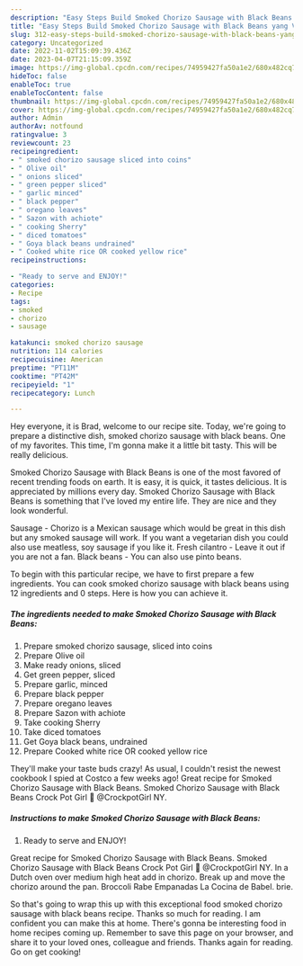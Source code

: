 ```yaml
---
description: "Easy Steps Build Smoked Chorizo Sausage with Black Beans yang Very Delicious}"
title: "Easy Steps Build Smoked Chorizo Sausage with Black Beans yang Very Delicious}"
slug: 312-easy-steps-build-smoked-chorizo-sausage-with-black-beans-yang-very-delicious
category: Uncategorized
date: 2022-11-02T15:09:39.436Z
date: 2023-04-07T21:15:09.359Z
image: https://img-global.cpcdn.com/recipes/74959427fa50a1e2/680x482cq70/smoked-chorizo-sausage-with-black-beans-recipe-main-photo.jpg
hideToc: false
enableToc: true
enableTocContent: false
thumbnail: https://img-global.cpcdn.com/recipes/74959427fa50a1e2/680x482cq70/smoked-chorizo-sausage-with-black-beans-recipe-main-photo.jpg
cover: https://img-global.cpcdn.com/recipes/74959427fa50a1e2/680x482cq70/smoked-chorizo-sausage-with-black-beans-recipe-main-photo.jpg
author: Admin
authorAv: notfound
ratingvalue: 3
reviewcount: 23
recipeingredient:
- " smoked chorizo sausage sliced into coins"
- " Olive oil"
- " onions sliced"
- " green pepper sliced"
- " garlic minced"
- " black pepper"
- " oregano leaves"
- " Sazon with achiote"
- " cooking Sherry"
- " diced tomatoes"
- " Goya black beans undrained"
- " Cooked white rice OR cooked yellow rice"
recipeinstructions:

- "Ready to serve and ENJOY!"
categories:
- Recipe
tags:
- smoked
- chorizo
- sausage

katakunci: smoked chorizo sausage 
nutrition: 114 calories
recipecuisine: American
preptime: "PT11M"
cooktime: "PT42M"
recipeyield: "1"
recipecategory: Lunch

---
```



Hey everyone, it is Brad, welcome to our recipe site. Today, we're going to prepare a distinctive dish, smoked chorizo sausage with black beans. One of my favorites. This time, I'm gonna make it a little bit tasty. This will be really delicious.

Smoked Chorizo Sausage with Black Beans is one of the most favored of recent trending foods on earth. It is easy, it is quick, it tastes delicious. It is appreciated by millions every day. Smoked Chorizo Sausage with Black Beans is something that I've loved my entire life. They are nice and they look wonderful.

Sausage - Chorizo is a Mexican sausage which would be great in this dish but any smoked sausage will work. If you want a vegetarian dish you could also use meatless, soy sausage if you like it. Fresh cilantro - Leave it out if you are not a fan. Black beans - You can also use pinto beans.


To begin with this particular recipe, we have to first prepare a few ingredients. You can cook smoked chorizo sausage with black beans using 12 ingredients and 0 steps. Here is how you can achieve it.

<!--inarticleads1-->

##### The ingredients needed to make Smoked Chorizo Sausage with Black Beans:

1. Prepare  smoked chorizo sausage, sliced into coins
1. Prepare  Olive oil
1. Make ready  onions, sliced
1. Get  green pepper, sliced
1. Prepare  garlic, minced
1. Prepare  black pepper
1. Prepare  oregano leaves
1. Prepare  Sazon with achiote
1. Take  cooking Sherry
1. Take  diced tomatoes
1. Get  Goya black beans, undrained
1. Prepare  Cooked white rice OR cooked yellow rice


They&#39;ll make your taste buds crazy! As usual, I couldn&#39;t resist the newest cookbook I spied at Costco a few weeks ago! Great recipe for Smoked Chorizo Sausage with Black Beans. Smoked Chorizo Sausage with Black Beans Crock Pot Girl 🤡 @CrockpotGirl NY. 

<!--inarticleads2-->

##### Instructions to make Smoked Chorizo Sausage with Black Beans:


1. Ready to serve and ENJOY!

Great recipe for Smoked Chorizo Sausage with Black Beans. Smoked Chorizo Sausage with Black Beans Crock Pot Girl 🤡 @CrockpotGirl NY. In a Dutch oven over medium high heat add in chorizo. Break up and move the chorizo around the pan. Broccoli Rabe Empanadas La Cocina de Babel. brie. 

So that's going to wrap this up with this exceptional food smoked chorizo sausage with black beans recipe. Thanks so much for reading. I am confident you can make this at home. There's gonna be interesting food in home recipes coming up. Remember to save this page on your browser, and share it to your loved ones, colleague and friends. Thanks again for reading. Go on get cooking!
